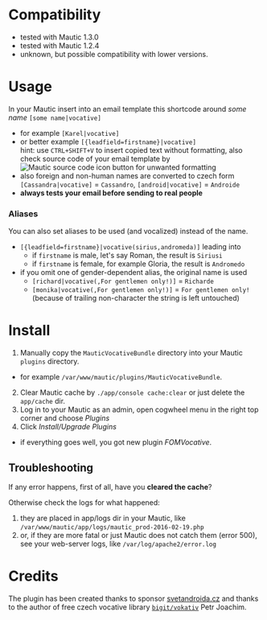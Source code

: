 # Compatibility
- tested with Mautic 1.3.0  
- tested with Mautic 1.2.4
- unknown, but possible compatibility with lower versions.

# Usage
In your Mautic insert into an email template this shortcode around *some name*
`[some name|vocative]`
- for example `[Karel|vocative]`
- or better example `[{leadfield=firstname}|vocative]`  
hint: use `CTRL+SHIFT+V` to insert copied text without formatting, also check source code of your email template by
![Mautic source code icon](https://github.com/jaroslavtyc/mautic-bundle-skeleton/blob/master/mautic/app/bundles/CoreBundle/Assets/js/libraries/ckeditor/plugins/sourcedialog/icons/sourcedialog.png)
button for unwanted formatting
- also foreign and non-human names are converted to czech form `[Cassandra|vocative]` = `Cassandro`, `[android|vocative]` = `Androide`
- **always tests your email before sending to real people**

### Aliases
You can also set aliases to be used (and vocalized) instead of the name.
- `[{leadfield=firstname}|vocative(sirius,andromeda)]` leading into
    - if `firstname` is male, let's say Roman, the result is `Siriusi`
    - if `firstname` is female, for example Gloria, the result is `Andromedo`
- if you omit one of gender-dependent alias, the original name is used
    - `[richard|vocative(,For gentlemen only!)]` = `Richarde`
    - `[monika|vocative(,For gentlemen only!)]` = `For gentlemen only!` (because of trailing non-character the string is left untouched)

# Install

1. Manually copy the `MauticVocativeBundle` directory into your Mautic `plugins` directory.
 - for example `/var/www/mautic/plugins/MauticVocativeBundle`.
2. Clear Mautic cache by `./app/console cache:clear` or just delete the `app/cache` dir.
3. Log in to your Mautic as an admin, open cogwheel menu in the right top corner and choose *Plugins*
4. Click *Install/Upgrade Plugins*
 - if everything goes well, you got new plugin *FOMVocative*.

## Troubleshooting
 If any error happens, first of all, have you **cleared the cache**?
 
 Otherwise check the logs for what happened:
 
 1. they are placed in app/logs dir in your Mautic, like `/var/www/mautic/app/logs/mautic_prod-2016-02-19.php`
 2. or, if they are more fatal or just Mautic does not catch them (error 500), see your web-server logs, like `/var/log/apache2/error.log`

# Credits
The plugin has been created thanks to sponsor [svetandroida.cz](https://www.svetandroida.cz/)
and thanks to the author of free czech vocative library [`bigit/vokativ`](https://bitbucket.org/bigit/vokativ.git) Petr Joachim.
